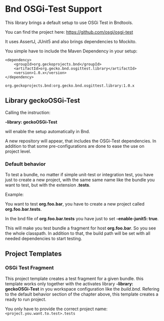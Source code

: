 # Bnd OSGi-Test Support

This library brings a default setup to use OSGi Test in Bndtools.

You can find the project here:
https://github.com/osgi/osgi-test

It uses AssertJ, JUnit5 and also brings dependencies to Mockito.

You simple have to include the Maven Dependency in your setup:

```
<dependency>
	<groupId>org.geckoprojects.bnd</groupId>
	<artifactId>org.gecko.bnd.osgittest.library</artifactId>
	<version>1.0.x</version>
</dependency>

org.geckoprojects.bnd:org.gecko.bnd.osgittest.library:1.0.x
```
## Library geckoOSGi-Test

Calling the instruction:

**-library: geckoOSGi-Test**

will enable the setup automatically in Bnd.

A new repository will appear, that includes the OSGi-Test dependencies. In addition to that some pre-configurations are done to ease the use on project level.

### Default behavior

To test a bundle, no matter if simple unit-test or integration test, you have just to create a new project, with the same same name like the bundle you want to test, but with the extension **.tests**.

Example:

You want to test **org.foo.bar**, you have to create a new project called **org.foo.bar.tests**.

In the bnd file of **org.foo.bar.tests** you have just to set **-enable-junit5: true**.

This will make you test bundle a fragment for host **org.foo.bar**. So you see the whole classpath. In addition to that, the build path will be set with all needed dependencies to start testing.

## Project Templates
### OSGi Test Fragment
This project template creates a test fragment for a given bundle. this template works only together with the activates library **-library: geckoOSGi-Test** in you workspace configuration like the *build.bnd*.
Refering to the default behavior section of the chapter above, this template creates a ready to run project. 

You only have to provide the correct project name: `<project.you.want.to.test>.tests`
